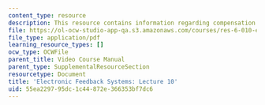 ```yaml
---
content_type: resource
description: This resource contains information regarding compensation example.
file: https://ol-ocw-studio-app-qa.s3.amazonaws.com/courses/res-6-010-electronic-feedback-systems-spring-2013/55ea229795dc1c44872e366353bf7dc6_MITRES_6-010S13_lec10.pdf
file_type: application/pdf
learning_resource_types: []
ocw_type: OCWFile
parent_title: Video Course Manual
parent_type: SupplementalResourceSection
resourcetype: Document
title: 'Electronic Feedback Systems: Lecture 10'
uid: 55ea2297-95dc-1c44-872e-366353bf7dc6
---
```

